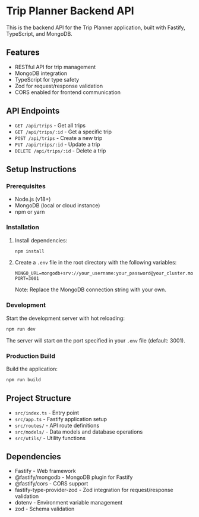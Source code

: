 # Trip Planner Backend API

This is the backend API for the Trip Planner application, built with Fastify, TypeScript, and MongoDB.

## Features

- RESTful API for trip management
- MongoDB integration
- TypeScript for type safety
- Zod for request/response validation
- CORS enabled for frontend communication

## API Endpoints

- `GET /api/trips` - Get all trips
- `GET /api/trips/:id` - Get a specific trip
- `POST /api/trips` - Create a new trip
- `PUT /api/trips/:id` - Update a trip
- `DELETE /api/trips/:id` - Delete a trip

## Setup Instructions

### Prerequisites

- Node.js (v18+)
- MongoDB (local or cloud instance)
- npm or yarn

### Installation

1. Install dependencies:
   ```bash
   npm install
   ```

2. Create a `.env` file in the root directory with the following variables:
   ```
   MONGO_URL=mongodb+srv://your_username:your_password@your_cluster.mongodb.net/trip_planner
   PORT=3001
   ```
   Note: Replace the MongoDB connection string with your own.

### Development

Start the development server with hot reloading:

```bash
npm run dev
```

The server will start on the port specified in your `.env` file (default: 3001).

### Production Build

Build the application:

```bash
npm run build
```

## Project Structure

- `src/index.ts` - Entry point
- `src/app.ts` - Fastify application setup
- `src/routes/` - API route definitions
- `src/models/` - Data models and database operations
- `src/utils/` - Utility functions

## Dependencies

- Fastify - Web framework
- @fastify/mongodb - MongoDB plugin for Fastify
- @fastify/cors - CORS support
- fastify-type-provider-zod - Zod integration for request/response validation
- dotenv - Environment variable management
- zod - Schema validation